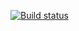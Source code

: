[![Build status](https://ci.appveyor.com/api/projects/status/36p6ykg8dx6ytcwc?svg=true)](https://ci.appveyor.com/project/OGsplendid/map-advanced)
